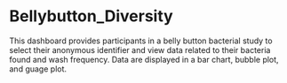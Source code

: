 # Bellybutton_Diversity

This dashboard provides participants in a belly button bacterial study to select their anonymous identifier and view data related to their bacteria found and wash frequency. Data are displayed in a bar chart, bubble plot, and guage plot.
